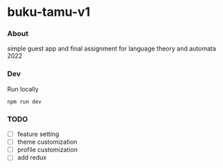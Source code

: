 # buku-tamu-v1

### About

simple guest app and final assignment for language theory and automata 2022

### Dev

Run locally

```
npm run dev
```

### TODO

-   [ ] feature setting
-   [ ] theme customization
-   [ ] profile customization
-   [ ] add redux
